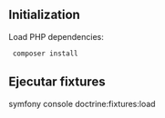 ## Initialization
Load PHP dependencies:
```bash
 composer install
```
## Ejecutar fixtures
symfony console doctrine:fixtures:load